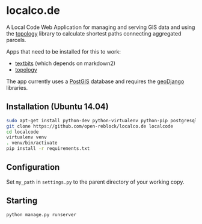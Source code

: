 # localco.de

A Local Code Web Application for managing and serving GIS data and using the [topology](https://github.com/open-reblock/topology) library to calculate shortest paths connecting aggregated parcels.

Apps that need to be installed for this to work:

* [textbits](https://github.com/bengolder/textbits) (which depends on markdown2)
* [topology](https://github.com/open-reblock/topology)

The app currently uses a [PostGIS](https://postgis.net/) database and requires the [geoDjango](https://ocs.djangoproject.com/en/1.8/ref/contrib/gis/install/) libraries. 

## Installation (Ubuntu 14.04)

```bash
sudo apt-get install python-dev python-virtualenv python-pip postgresql-9.3-postgis-2.1 postgresql-server-dev-9.3
git clone https://github.com/open-reblock/localco.de localcode
cd localcode
virtualenv venv
. venv/bin/activate
pip install -r requirements.txt
```

## Configuration

Set `my_path` in `settings.py` to the parent directory of your working copy.

## Starting

```bash
python manage.py runserver
```
